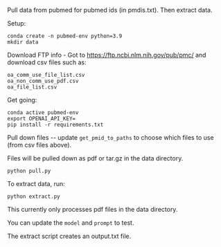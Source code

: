 Pull data from pubmed for pubmed ids (in pmdis.txt). Then extract data.

Setup:

    conda create -n pubmed-env python=3.9
    mkdir data

Download FTP info - Got to https://ftp.ncbi.nlm.nih.gov/pub/pmc/ and download csv files such as:

    oa_comm_use_file_list.csv 
    oa_non_comm_use_pdf.csv
    oa_file_list.csv

Get going:

    conda active pubmed-env
    export OPENAI_API_KEY=
    pip install -r requirements.txt

Pull down files -- update `get_pmid_to_paths` to choose which files to use (from csv files above).

Files will be pulled down as pdf or tar.gz in the data directory.

    python pull.py

To extract data, run:

    python extract.py

This currently only processes pdf files in the data directory.

You can update the `model` and `prompt` to test.

The extract script creates an output.txt file.
